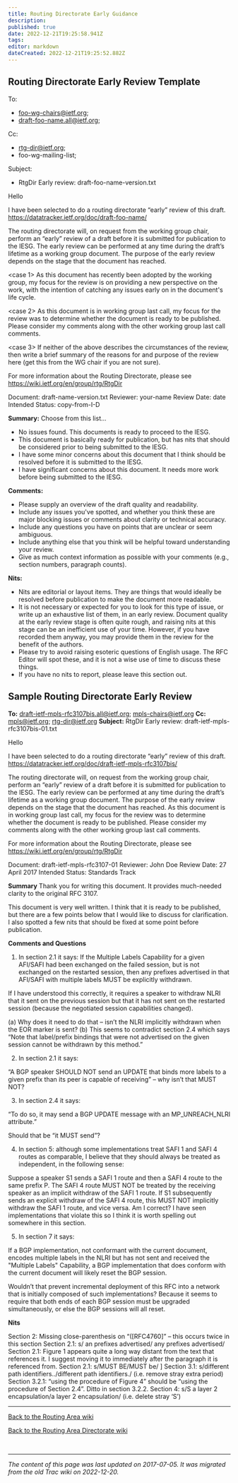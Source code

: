 ```yaml
---
title: Routing Directorate Early Guidance
description: 
published: true
date: 2022-12-21T19:25:58.941Z
tags: 
editor: markdown
dateCreated: 2022-12-21T19:25:52.882Z
---
```


## Routing Directorate Early Review Template

To:
* foo-wg-chairs@ietf.org; 
* draft-foo-name.all@ietf.org;

Cc:
* rtg-dir@ietf.org;
* foo-wg-mailing-list;

Subject:
* RtgDir Early review: draft-foo-name-version.txt

Hello

I have been selected to do a routing directorate “early” review of this draft.
https://datatracker.ietf.org/doc/draft-foo-name/

The routing directorate will, on request from the working group chair, perform an “early” review of a draft before it is submitted for publication to the IESG.  The early review can be performed at any time during the draft’s lifetime as a working group document.  The purpose of the early review depends on the stage that the document has reached.

<case 1> As this document has recently been adopted by the working group, my focus for the review is on providing a new perspective on the work, with the intention of catching any issues early on in the document's life cycle.

<case 2> As this document is in working group last call, my focus for the review was to determine whether the document is ready to be published.  Please consider my comments along with the other working group last call comments.

<case 3> If neither of the above describes the circumstances of the review, then write a brief summary of the reasons for and purpose of the review here (get this from the WG chair if you are not sure).

For more information about the Routing Directorate, please see https://wiki.ietf.org/en/group/rtg/RtgDir


Document: draft-name-version.txt
Reviewer: your-name 
Review Date: date 
Intended Status: copy-from-I-D

**Summary:**
Choose from this list...
* No issues found. This documents is ready to proceed to the IESG.
* This document is basically ready for publication, but has nits that should be considered prior to being submitted to the IESG.
* I have some minor concerns about this document that I think should be resolved before it is submitted to the IESG.
* I have significant concerns about this document.  It needs more work before being submitted to the IESG.

**Comments:**
* Please supply an overview of the draft quality and readability.
* Include any issues you've spotted, and whether you think these are major blocking issues or comments about clarity or technical accuracy.
* Include any questions you have on points that are unclear or seem ambiguous.
* Include anything else that you think will be helpful toward understanding your review.
* Give as much context information as possible with your comments (e.g., section numbers, paragraph counts).

**Nits:**
* Nits are editorial or layout items. They are things that would ideally be resolved before publication to make the document more readable.
* It is not necessary or expected for you to look for this type of issue, or write up an exhaustive list of them, in an early review.  Document quality at the early review stage is often quite rough, and raising nits at this stage can be an inefficient use of your time.  However, if you have recorded them anyway, you may provide them in the review for the benefit of the authors.
* Please try to avoid raising esoteric questions of English usage. The RFC Editor will spot these, and it is not a wise use of time to discuss these things.
* If you have no nits to report, please leave this section out.


## Sample Routing Directorate Early Review 

**To:** draft-ietf-mpls-rfc3107bis.all@ietf.org; mpls-chairs@ietf.org 
**Cc:** mpls@ietf.org; rtg-dir@ietf.org 
**Subject:** RtgDir Early review: draft-ietf-mpls-rfc3107bis-01.txt

Hello

I have been selected to do a routing directorate “early” review of this draft. 
https://datatracker.ietf.org/doc/draft-ietf-mpls-rfc3107bis/

The routing directorate will, on request from the working group chair, perform an “early” review of a draft before it is submitted for publication to the IESG.  The early review can be performed at any time during the draft’s lifetime as a working group document.  The purpose of the early review depends on the stage that the document has reached.  As this document is in working group last call, my focus for the review was to determine whether the document is ready to be published.  Please consider my comments along with the other working group last call comments.

For more information about the Routing Directorate, please see https://wiki.ietf.org/en/group/rtg/RtgDir


Document: draft-ietf-mpls-rfc3107-01
Reviewer: John Doe
Review Date: 27 April 2017 
Intended Status: Standards Track

**Summary**
Thank you for writing this document.  It provides much-needed clarity to the original RFC 3107.

This document is very well written.  I think that it is ready to be published, but there are a few points below that I would like to discuss for clarification. I also spotted a few nits that should be fixed at some point before publication.

**Comments and Questions**

1) In section 2.1 it says:
If the Multiple Labels Capability for a given AFI/SAFI had been 
   exchanged on the failed session, but is not exchanged on the 
   restarted session, then any prefixes advertised in that AFI/SAFI with 
   multiple labels MUST be explicitly withdrawn.

If I have understood this correctly, it requires a speaker to withdraw NLRI that it sent on the previous session but that it has not sent on the restarted session (because the negotiated session capabilities changed).

(a) Why does it need to do that – isn’t the NLRI implicitly withdrawn when the EOR marker is sent? 
(b) This seems to contradict section 2.4 which says “Note that label/prefix bindings that were not advertised on the given session cannot be withdrawn by this method.”


2) In section 2.1 it says:

“A BGP speaker SHOULD NOT send an UPDATE that binds more labels to a given prefix than its peer is capable of receiving” – why isn’t that MUST NOT?


3) In section 2.4 it says:

“To do so, it may send a BGP UPDATE message with an MP_UNREACH_NLRI attribute.”

Should that be “it MUST send”?


4) In section 5: although some implementations treat SAFI 1 and SAFI 4 routes as comparable, I believe that they should always be treated as independent, in the following sense:

Suppose a speaker S1 sends a SAFI 1 route and then a SAFI 4 route to the same prefix P.  The SAFI 4 route MUST NOT be treated by the receiving speaker as an implicit withdraw of the SAFI 1 route.  If S1 subsequently sends an explicit withdraw of the SAFI 4 route, this MUST NOT implicitly withdraw the SAFI 1 route, and vice versa.
Am I correct?  I have seen implementations that violate this so I think it is worth spelling out somewhere in this section.


5) In section 7 it says:

If a BGP implementation, not conformant with the current document, 
encodes multiple labels in the NLRI but has not sent and received the 
"Multiple Labels" Capability, a BGP implementation that does conform 
with the current document will likely reset the BGP session.

Wouldn’t that prevent incremental deployment of this RFC into a network that is initially composed of such implementations?  Because it seems to require that both ends of each BGP session must be upgraded simultaneously, or else the BGP sessions will all reset.


**Nits**

Section 2: Missing close-parenthesis on “([RFC4760]” – this occurs twice in this section
Section 2.1: s/ an prefixes advertised/ any prefixes advertised/ 
Section 2.1: Figure 1 appears quite a long way distant from the text that references it.  I suggest moving it to immediately after the paragraph it is referenced from. 
Section 2.1: s/MUST BE/MUST be/ ]
Section 3.1: s/different path identifiers../different path identifiers./  (i.e. remove stray extra period)
Section 3.2.1: “using the procedure of Figure 4” should be “using the procedure of Section 2.4”. 
Ditto in section 3.2.2. 
Section 4: s/S a layer 2 encapsulation/a layer 2 encapsulation/ (i.e. delete stray ‘S’)

----

[Back to the Routing Area wiki](/group/rtg)

[Back to the Routing Area Directorate wiki](/group/rtg/RtgDir)

&nbsp;
&nbsp;
&nbsp;

---

*The content of this page was last updated on 2017-07-05. It was migrated from the old Trac wiki on 2022-12-20.*